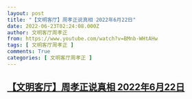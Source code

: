 ```yaml
---
layout: post
title: "【文明客厅】周孝正说真相 2022年6月22日"
date: 2022-06-23T02:24:08.000Z
author: 文明客厅周孝正
from: https://www.youtube.com/watch?v=BMnb-WHtAHw
tags: [ 文明客厅周孝正 ]
comments: True
categories: [ 文明客厅周孝正 ]
---
```

<!--1655951048000-->
[【文明客厅】周孝正说真相 2022年6月22日](https://www.youtube.com/watch?v=BMnb-WHtAHw)
------

<div>

</div>
